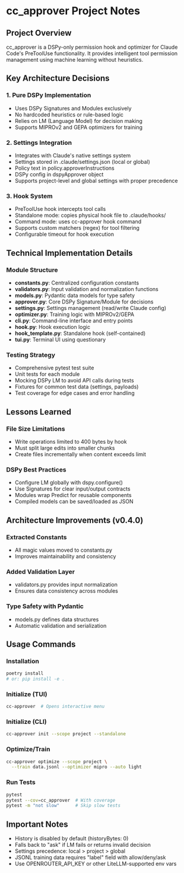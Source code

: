 # cc_approver Project Notes

## Project Overview
cc_approver is a DSPy-only permission hook and optimizer for Claude Code's PreToolUse functionality.
It provides intelligent tool permission management using machine learning without heuristics.

## Key Architecture Decisions

### 1. Pure DSPy Implementation
- Uses DSPy Signatures and Modules exclusively
- No hardcoded heuristics or rule-based logic
- Relies on LM (Language Model) for decision making
- Supports MIPROv2 and GEPA optimizers for training

### 2. Settings Integration
- Integrates with Claude's native settings system
- Settings stored in .claude/settings.json (local or global)
- Policy text in policy.approverInstructions
- DSPy config in dspyApprover object
- Supports project-level and global settings with proper precedence

### 3. Hook System
- PreToolUse hook intercepts tool calls
- Standalone mode: copies physical hook file to .claude/hooks/
- Command mode: uses cc-approver hook command
- Supports custom matchers (regex) for tool filtering
- Configurable timeout for hook execution

## Technical Implementation Details

### Module Structure
- **constants.py**: Centralized configuration constants
- **validators.py**: Input validation and normalization functions
- **models.py**: Pydantic data models for type safety
- **approver.py**: Core DSPy Signature/Module for decisions
- **settings.py**: Settings management (read/write Claude config)
- **optimizer.py**: Training logic with MIPROv2/GEPA
- **cli.py**: Command-line interface and entry points
- **hook.py**: Hook execution logic
- **hook_template.py**: Standalone hook (self-contained)
- **tui.py**: Terminal UI using questionary

### Testing Strategy
- Comprehensive pytest test suite
- Unit tests for each module
- Mocking DSPy LM to avoid API calls during tests
- Fixtures for common test data (settings, payloads)
- Test coverage for edge cases and error handling

## Lessons Learned

### File Size Limitations
- Write operations limited to 400 bytes by hook
- Must split large edits into smaller chunks
- Create files incrementally when content exceeds limit

### DSPy Best Practices
- Configure LM globally with dspy.configure()
- Use Signatures for clear input/output contracts
- Modules wrap Predict for reusable components
- Compiled models can be saved/loaded as JSON

## Architecture Improvements (v0.4.0)

### Extracted Constants
- All magic values moved to constants.py
- Improves maintainability and consistency

### Added Validation Layer
- validators.py provides input normalization
- Ensures data consistency across modules

### Type Safety with Pydantic
- models.py defines data structures
- Automatic validation and serialization

## Usage Commands

### Installation
```bash
poetry install
# or: pip install -e .
```

### Initialize (TUI)
```bash
cc-approver  # Opens interactive menu
```

### Initialize (CLI)
```bash
cc-approver init --scope project --standalone
```

### Optimize/Train
```bash
cc-approver optimize --scope project \
  --train data.jsonl --optimizer mipro --auto light
```

### Run Tests
```bash
pytest
pytest --cov=cc_approver  # With coverage
pytest -m "not slow"      # Skip slow tests
```

## Important Notes

- History is disabled by default (historyBytes: 0)
- Falls back to "ask" if LM fails or returns invalid decision
- Settings precedence: local > project > global
- JSONL training data requires "label" field with allow/deny/ask
- Use OPENROUTER_API_KEY or other LiteLLM-supported env vars